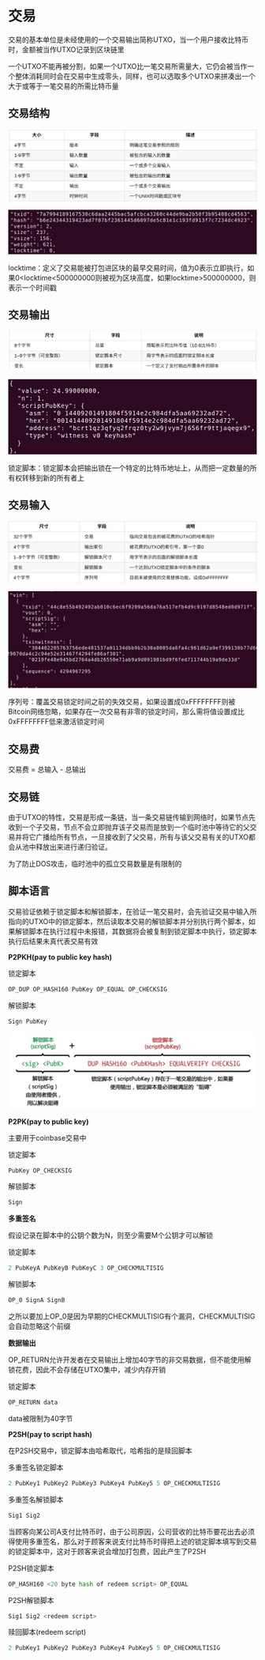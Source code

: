 # 交易

交易的基本单位是未经使用的一个交易输出简称UTXO，当一个用户接收比特币时，金额被当作UTXO记录到区块链里

一个UTXO不能再被分割，如果一个UTXO比一笔交易所需量大，它仍会被当作一个整体消耗同时会在交易中生成零头，同样，也可以选取多个UTXO来拼凑出一个大于或等于一笔交易的所需比特币量

## 交易结构

![download3](../../img/download3.jpg)

![download4](../../img/download4-1645788454388.jpg)

locktime：定义了交易能被打包进区块的最早交易时间，值为0表示立即执行，如果0<locktime<500000000则被视为区块高度，如果locktime>500000000，则表示一个时间戳

## 交易输出

![download5](../../img/download5.jpg)

![](../../img/download6.jpg)

锁定脚本：锁定脚本会把输出锁在一个特定的比特币地址上，从而把一定数量的所有权转移到新的所有者上

## 交易输入

![download7](../../img/download7.jpg)

![download8](../../img/download8.jpg)

序列号：覆盖交易锁定时间之前的失效交易，如果设置成0xFFFFFFFF则被Bitcoin网络忽略，如果存在一次交易有非零的锁定时间，那么需将值设置成比0xFFFFFFFF低来激活锁定时间

## 交易费

交易费 = 总输入 - 总输出

## 交易链

由于UTXO的特性，交易是形成一条链，当一条交易链传输到网络时，如果节点先收到一个子交易，节点不会立即抛弃该子交易而是放到一个临时池中等待它的父交易并将它广播给所有节点，一旦接收到了父交易，所有与该父交易有关的UTXO都会从池中释放出来进行递归验证。

为了防止DOS攻击，临时池中的孤立交易数量是有限制的

## 脚本语言

交易验证依赖于锁定脚本和解锁脚本，在验证一笔交易时，会先验证交易中输入所指向的UTXO中的锁定脚本，然后读取本交易的解锁脚本并分别执行两个脚本，如果解锁脚本在执行过程中未报错，其数据将会被复制到锁定脚本中执行，锁定脚本执行后结果未真代表交易有效

**P2PKH(pay to public key hash)**

锁定脚本

```python
OP_DUP OP_HASH160 PubKey OP_EQUAL OP_CHECKSIG
```

解锁脚本

```python
Sign PubKey
```

![download9](../../img/download9.jpg)

**P2PK(pay to public key)**

主要用于coinbase交易中

锁定脚本

```python
PubKey OP_CHECKSIG
```

解锁脚本

```python
Sign
```

**多重签名**

假设记录在脚本中的公钥个数为N，则至少需要M个公钥才可以解锁

锁定脚本

```python
2 PubKeyA PubKeyB PubKeyC 3 OP_CHECKMULTISIG
```

解锁脚本

```python
OP_0 SignA SignB
```

之所以要加上OP_0是因为早期的CHECKMULTISIG有个漏洞，CHECKMULTISIG会自动忽略这个前缀

**数据输出**

OP_RETURN允许开发者在交易输出上增加40字节的非交易数据，但不能使用解锁花费，因此不会存储在UTXO集中，减少内存开销

锁定脚本

```python
OP_RETURN data
```

data被限制为40字节

**P2SH(pay to script hash)**

在P2SH交易中，锁定脚本由哈希取代，哈希指的是赎回脚本

多重签名锁定脚本

```python
2 PubKey1 PubKey2 PubKey3 PubKey4 PubKey5 5 OP_CHECKMULTISIG
```

多重签名解锁脚本

```python
Sig1 Sig2
```

当顾客向某公司A支付比特币时，由于公司原因，公司营收的比特币要花出去必须得使用多重签名，那么对于顾客来说支付比特币时得把上述的锁定脚本填写到交易的锁定脚本中，这对于顾客来说会增加打包费，因此产生了P2SH

P2SH锁定脚本

```python
OP_HASH160 <20 byte hash of redeem script> OP_EQUAL
```

P2SH解锁脚本

```python
Sig1 Sig2 <redeem script>
```

赎回脚本(redeem script)

```python
2 PubKey1 PubKey2 PubKey3 PubKey4 PubKey5 5 OP_CHECKMULTISIG
```

